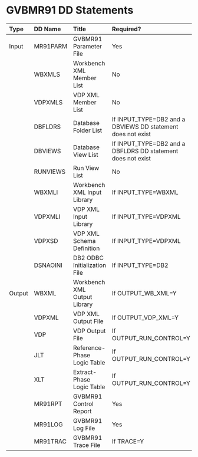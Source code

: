 # GVBMR91 DD Statements  
  
|Type|DD Name|Title|Required?|DSORG|RECFM|LRECL|  
|:-|:-|:-|:-|:-|:-|-:|
|Input|MR91PARM|GVBMR91 Parameter File|Yes|PS|FB|80|
||WBXMLS|Workbench XML Member List|No|PS|FB|80|
||VDPXMLS|VDP XML Member List|No|PS|FB|80|
||DBFLDRS|Database Folder List|If INPUT_TYPE=DB2 and a DBVIEWS DD statement does not exist|PS|FB|80|
||DBVIEWS|Database View List|If INPUT_TYPE=DB2 and a DBFLDRS DD statement does not exist|PS|FB|80|
||RUNVIEWS|Run View List|No|PS|FB|80|
||WBXMLI|Workbench XML Input Library|If INPUT_TYPE=WBXML|PO|VB|8192|
||VDPXMLI|VDP XML Input Library|If INPUT_TYPE=VDPXML|PO|VB|8192|
||VDPXSD|VDP XML Schema Definition|If INPUT_TYPE=VDPXML|PS|VB|259|
||DSNAOINI|DB2 ODBC Initialization File|If INPUT_TYPE=DB2|PS|FB|80|
|Output|WBXML|Workbench XML Output Library|If OUTPUT_WB_XML=Y|PO|VB|8192|
||VDPXML|VDP XML Output File|If OUTPUT_VDP_XML=Y|PS|VB|8192|
||VDP|VDP Output File|If OUTPUT_RUN_CONTROL=Y|PS|VB|8192|
||JLT|Reference-Phase Logic Table|If OUTPUT_RUN_CONTROL=Y|PS|VB|8192|
||XLT|Extract-Phase Logic Table|If OUTPUT_RUN_CONTROL=Y|PS|VB|8192|
||MR91RPT|GVBMR91 Control Report|Yes|PS|VB|164|
||MR91LOG|GVBMR91 Log File|Yes|PS|VB|164|
||MR91TRAC|GVBMR91 Trace File|If TRACE=Y|PS|VB|164|

